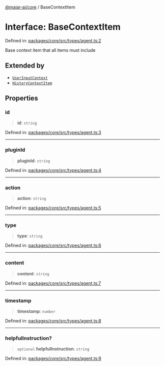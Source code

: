 [@maiar-ai/core](../index.md) / BaseContextItem

# Interface: BaseContextItem

Defined in: [packages/core/src/types/agent.ts:2](https://github.com/UraniumCorporation/maiar-ai/blob/main/packages/core/src/types/agent.ts#L2)

Base context item that all items must include

## Extended by

- [`UserInputContext`](UserInputContext.md)
- [`HistoryContextItem`](HistoryContextItem.md)

## Properties

### id

> **id**: `string`

Defined in: [packages/core/src/types/agent.ts:3](https://github.com/UraniumCorporation/maiar-ai/blob/main/packages/core/src/types/agent.ts#L3)

***

### pluginId

> **pluginId**: `string`

Defined in: [packages/core/src/types/agent.ts:4](https://github.com/UraniumCorporation/maiar-ai/blob/main/packages/core/src/types/agent.ts#L4)

***

### action

> **action**: `string`

Defined in: [packages/core/src/types/agent.ts:5](https://github.com/UraniumCorporation/maiar-ai/blob/main/packages/core/src/types/agent.ts#L5)

***

### type

> **type**: `string`

Defined in: [packages/core/src/types/agent.ts:6](https://github.com/UraniumCorporation/maiar-ai/blob/main/packages/core/src/types/agent.ts#L6)

***

### content

> **content**: `string`

Defined in: [packages/core/src/types/agent.ts:7](https://github.com/UraniumCorporation/maiar-ai/blob/main/packages/core/src/types/agent.ts#L7)

***

### timestamp

> **timestamp**: `number`

Defined in: [packages/core/src/types/agent.ts:8](https://github.com/UraniumCorporation/maiar-ai/blob/main/packages/core/src/types/agent.ts#L8)

***

### helpfulInstruction?

> `optional` **helpfulInstruction**: `string`

Defined in: [packages/core/src/types/agent.ts:9](https://github.com/UraniumCorporation/maiar-ai/blob/main/packages/core/src/types/agent.ts#L9)
